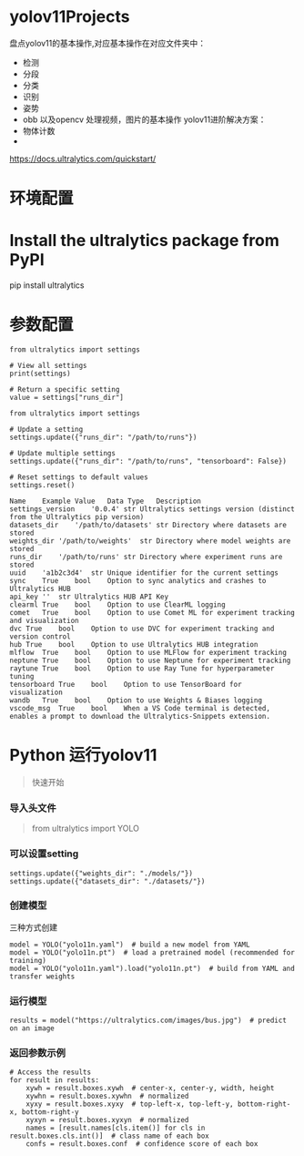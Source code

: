 # yolov11Projects
盘点yolov11的基本操作,对应基本操作在对应文件夹中：
* 检测
* 分段
* 分类
* 识别
* 姿势
* obb
以及opencv 处理视频，图片的基本操作
yolov11进阶解决方案：
* 物体计数
* 
<https://docs.ultralytics.com/quickstart/>

# 环境配置
# Install the ultralytics package from PyPI
pip install ultralytics

# 参数配置
```打印当前配置
from ultralytics import settings

# View all settings
print(settings)

# Return a specific setting
value = settings["runs_dir"]
```

```使用update更改配置
from ultralytics import settings

# Update a setting
settings.update({"runs_dir": "/path/to/runs"})

# Update multiple settings
settings.update({"runs_dir": "/path/to/runs", "tensorboard": False})

# Reset settings to default values
settings.reset()
```

```以下是可以更改的配置
Name	Example Value	Data Type	Description
settings_version	'0.0.4'	str	Ultralytics settings version (distinct from the Ultralytics pip version)
datasets_dir	'/path/to/datasets'	str	Directory where datasets are stored
weights_dir	'/path/to/weights'	str	Directory where model weights are stored
runs_dir	'/path/to/runs'	str	Directory where experiment runs are stored
uuid	'a1b2c3d4'	str	Unique identifier for the current settings
sync	True	bool	Option to sync analytics and crashes to Ultralytics HUB
api_key	''	str	Ultralytics HUB API Key
clearml	True	bool	Option to use ClearML logging
comet	True	bool	Option to use Comet ML for experiment tracking and visualization
dvc	True	bool	Option to use DVC for experiment tracking and version control
hub	True	bool	Option to use Ultralytics HUB integration
mlflow	True	bool	Option to use MLFlow for experiment tracking
neptune	True	bool	Option to use Neptune for experiment tracking
raytune	True	bool	Option to use Ray Tune for hyperparameter tuning
tensorboard	True	bool	Option to use TensorBoard for visualization
wandb	True	bool	Option to use Weights & Biases logging
vscode_msg	True	bool	When a VS Code terminal is detected, enables a prompt to download the Ultralytics-Snippets extension.
```

# Python 运行yolov11
> 快速开始

### 导入头文件
> from ultralytics import YOLO

### 可以设置setting
```
settings.update({"weights_dir": "./models/"})
settings.update({"datasets_dir": "./datasets/"})
```

### 创建模型
三种方式创建
```
model = YOLO("yolo11n.yaml")  # build a new model from YAML
model = YOLO("yolo11n.pt")  # load a pretrained model (recommended for training)
model = YOLO("yolo11n.yaml").load("yolo11n.pt")  # build from YAML and transfer weights
```

### 运行模型
```
results = model("https://ultralytics.com/images/bus.jpg")  # predict on an image
```

### 返回参数示例
```
# Access the results
for result in results:
    xywh = result.boxes.xywh  # center-x, center-y, width, height
    xywhn = result.boxes.xywhn  # normalized
    xyxy = result.boxes.xyxy  # top-left-x, top-left-y, bottom-right-x, bottom-right-y
    xyxyn = result.boxes.xyxyn  # normalized
    names = [result.names[cls.item()] for cls in result.boxes.cls.int()]  # class name of each box
    confs = result.boxes.conf  # confidence score of each box
```

